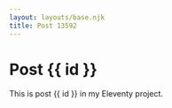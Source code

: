 ```yaml
---
layout: layouts/base.njk
title: Post 13592
---
```


# Post {{ id }}

This is post {{ id }} in my Eleventy project.
